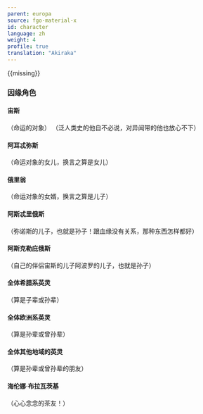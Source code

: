 ```yaml
---
parent: europa
source: fgo-material-x
id: character
language: zh
weight: 4
profile: true
translation: "Akiraka"
---
```


{{missing}}

### 因缘角色

#### 宙斯

（命运的对象）
（泛人类史的他自不必说，对异闻带的他也放心不下）

#### 阿耳忒弥斯

（命运对象的女儿，换言之算是女儿）

#### 俄里翁

（命运对象的女婿，换言之算是儿子）

#### 阿斯忒里俄斯

（弥诺斯的儿子，也就是孙子！跟血缘没有关系，那种东西怎样都好）

#### 阿斯克勒庇俄斯

（自己的伴侣宙斯的儿子阿波罗的儿子，也就是孙子）

#### 全体希腊系英灵

（算是子辈或孙辈）

#### 全体欧洲系英灵

（算是孙辈或曾孙辈）

#### 全体其他地域的英灵

（算是孙辈或曾孙辈的朋友）

#### 海伦娜·布拉瓦茨基

（心心念念的茶友！）
